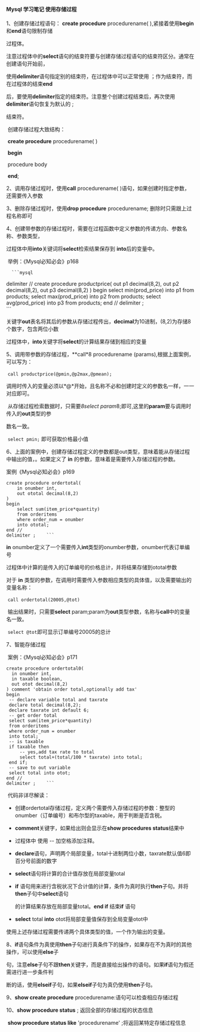 ####  Mysql 学习笔记 使用存储过程

1、创建存储过程语句： **create procedure**  procedurename( ),紧接着使用**begin**和**end**语句限制存储

过程体。

​      注意过程体中的**select**语句的结束符要与创建存储过程语句的结束符区分。通常在创建语句开始前，

使用**delimiter**语句指定别的结束符，在过程体中可以正常使用 ；作为结束符，而在过程体的结束**end** 

后，要使用**delimiter**指定的结束符。注意整个创建过程结束后，再次使用**delimiter**语句恢复为默认的 ; 

结束符。

​               创建存储过程大致结构：

​                                   **create  procedure** procedurename( )

​                                   **begin**

​                                             procedure  body

​                                   **end**;

2、调用存储过程时，使用**call**  procedurename( )语句，如果创建时指定参数，还需要传入参数

3、删除存储过程时，使用**drop procedure** procedurename;  删除时只需跟上过程名称即可

4、创建带参数的存储过程时，需要在过程函数中定义参数的传递方向、参数名称、参数类型，

​      过程体中用**into**关键词将**select**检索结果保存到 **into**后的变量中。

​      举例：《Mysql必知必会》p168

      ```mysql
delimiter //
create procedure productprice(
    out p1 decimal(8,2),
    out p2 decimal(8,2),
    out p3 decimal(8,2)
)
begin
    select min(prod_price)
    into p1
    from products;
    select max(prod_price)
    into p2
    from products;
    select avg(prod_price)
    into p3
    from products;
end //
delimiter ;  
      ```

关键字**out**表名将其后的参数从存储过程传出，**decimal**为10进制，(8,2)为存储8个数字，包含两位小数

过程体中，**into**关键字将**select**的计算结果存储到相应的变量

5、调用带参数的存储过程，**call*8 procedurename (params),根据上面案例，可以写为：

​                              `call productprice(@pmin,@p2max,@pmean);`

​     调用时传入的变量必须以*@*开始，且名称不必和创建时定义的参数名一样，一一对应即可。

​     从存储过程检索数据时，只需要*8select  param*8;即可,这里的**param**要与调用时传入的**out**类型的参

数名一致。

​                                          `select pmin;` 即可获取价格最小值

6、上面的案例中，创建存储过程定义的参数都是out类型，意味着能从存储过程中输出的值，。如果定义了 **in** 的参数，意味着是需要传入存储过程的参数。

案例《Mysql必知必会》p169

```mysql
create procedure ordertotal(
	in onumber int,
    out ototal decimal(8,2)
)
begin 
    select sum(item_price*quantity)
    from orderitems
    where order_num = onumber
    into ototal;
end //
delimiter ;    ```
```

**in** onumber定义了一个需要传入**int**类型的onumber参数，onumber代表订单编号

过程体中计算的是传入的订单编号的价格总计，并将结果存储到ototal参数

对于 **in** 类型的参数，在调用时需要传入参数相应类型的具体值，以及需要输出的变量名称：

​                                                `call ordertotal(20005,@tot)`

​      输出结果时，只需要**select** param;param为**out**类型参数，名称与**call**中的变量名一致。

​                                                 `select @tot`即可显示订单编号20005的总计

7、智能存储过程

​      案例：《Mysql必知必会》p171

   ```mysql
create procedure ordertotal0(
     in onumber int,
     in taxable boolean,
     out otot decimal(8,2)
) comment 'obtain order total,optionally add tax'
begin 
    -- declare variable total and taxrate
    declare total decimal(8,2);
    declare taxrate int default 6;
    -- get order total
    select sum(item_price*quantity)
    from orderitems
    where order_num = onumber
    into total;
    -- is taxable
    if taxable then
        -- yes,add tax rate to total
        select total+(total/100 * taxrate) into total;
    end if;
    -- save to out variable
    select total into otot;
end //
delimiter ;    ```
   ```

​     代码非详尽解读：

   * 创建ordertotal存储过程，定义两个需要传入存储过程的参数：整型的onumber（订单编号）和布尔型的taxable，用于判断是否含税。

   * **comment**关键字，如果给出则会显示在**show procedures status**结果中

   * 过程体中 使用 -- 加空格添加注释。

   * **declare**语句，声明两个局部变量，total十进制两位小数，taxrate默认值6即百分号前面的数字

   * **select**语句将计算的合计值存放在局部变量total

   * **if** 语句用来进行含税状况下合计值的计算，条件为真时执行**then**子句。并将**then**子句中**select**语句

     的计算结果存放在局部变量total。**end if** 结束**if** 语句

   * **select** total **into** otot将局部变量值保存到全局变量otot中

   使用上述存储过程需要传递两个具体类型的值，一个作为输出的变量。



8、**if**语句条件为真使用**then**子句进行真条件下的操作，如果存在不为真时的其他操作，可以使用**else**子

句，注意**else**子句不跟**then**关键字，而是直接给出操作的语句。如果**if**语句为假还需进行进一步条件判

断的话，使用**elseif**子句，如果**elseif**子句为真仍使用**then**子句。

9、**show create procedure** procedurename:语句可以检查相应存储过程

10、**show  procedure status** ; 返回全部的存储过程的状态信息

​        **show procedure status like**  'procedurename' ;将返回某特定存储过程信息   

